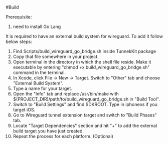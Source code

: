 #Build

Prerequisite:
1. need to install Go Lang

It is required to have an external build system for wireguard. To add it follow below steps:
1. Find Scripts/build_wireguard_go_bridge.sh inside TunnekKit package
2. Copy that file  somewhere in your project.
3. Open terminal in the directory in which the shell file reside. Make it executable by entering "chmod +x build_wireguard_go_bridge.sh" command in the terminal.                                                    
4. In Xcode, click File -> New -> Target. Switch to "Other" tab and choose "External Build System".
5. Type a name for your target.
6. Open the "Info" tab and replace /usr/bin/make with $(PROJECT_DIR)/path/to/build_wireguard_go_bridge.sh in "Build Tool".
7. Switch to "Build Settings" and find SDKROOT. Type in iphoneos if you target iOS.
8. Go to Wireguard tunnel extension target and switch to "Build Phases" tab.
9. Locate "Target Dependencies" section and hit "+" to add the external build target you have just created.
10. Repeat the process for each platform. (Optional)
